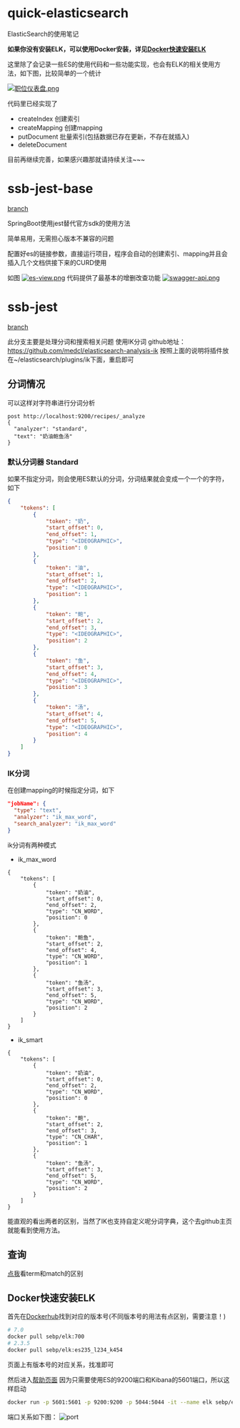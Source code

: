
# quick-elasticsearch
ElasticSearch的使用笔记

**如果你没有安装ELK，可以使用Docker安装，详见[Docker快速安装ELK](#Docker快速安装ELK)**

这里除了会记录一些ES的使用代码和一些功能实现，也会有ELK的相关使用方法，如下图，比较简单的一个统计

 
[![职位仪表盘.png](https://i.loli.net/2018/04/03/5ac333ab0021a.png)](https://i.loli.net/2018/04/03/5ac333ab0021a.png)

代码里已经实现了

- createIndex 创建索引
- createMapping 创建mapping
- putDocument 批量索引(包括数据已存在更新，不存在就插入)
- deleteDocument

目前再继续完善，如果感兴趣那就请持续关注~~~

# ssb-jest-base

[branch](https://github.com/vector4wang/elasticsearch-quick/tree/sb-jest-base)

SpringBoot使用jest替代官方sdk的使用方法

简单易用，无需担心版本不兼容的问题

配置好es的链接参数，直接运行项目，程序会自动的创建索引、mapping并且会插入几个文档供接下来的CURD使用

如图
[![es-view.png](https://i.loli.net/2018/08/04/5b65658ea06d5.png)](https://i.loli.net/2018/08/04/5b65658ea06d5.png)
代码提供了最基本的增删改查功能
[![swagger-api.png](https://i.loli.net/2018/08/04/5b65658ea31e2.png)](https://i.loli.net/2018/08/04/5b65658ea31e2.png)

# ssb-jest

[branch](https://github.com/vector4wang/elasticsearch-quick/tree/sb-jest-analysis)

此分支主要是处理分词和搜索相关问题
使用IK分词 github地址：https://github.com/medcl/elasticsearch-analysis-ik
按照上面的说明将插件放在~/elasticsearch/plugins/ik下面，重启即可


## 分词情况

可以这样对字符串进行分词分析
```
post http://localhost:9200/recipes/_analyze
{
  "analyzer": "standard", 
  "text": "奶油鲍鱼汤"
}

```
### 默认分词器 Standard
如果不指定分词，则会使用ES默认的分词，分词结果就会变成一个一个的字符，如下
```json
{
    "tokens": [
        {
            "token": "奶",
            "start_offset": 0,
            "end_offset": 1,
            "type": "<IDEOGRAPHIC>",
            "position": 0
        },
        {
            "token": "油",
            "start_offset": 1,
            "end_offset": 2,
            "type": "<IDEOGRAPHIC>",
            "position": 1
        },
        {
            "token": "鲍",
            "start_offset": 2,
            "end_offset": 3,
            "type": "<IDEOGRAPHIC>",
            "position": 2
        },
        {
            "token": "鱼",
            "start_offset": 3,
            "end_offset": 4,
            "type": "<IDEOGRAPHIC>",
            "position": 3
        },
        {
            "token": "汤",
            "start_offset": 4,
            "end_offset": 5,
            "type": "<IDEOGRAPHIC>",
            "position": 4
        }
    ]
}
```

### IK分词
在创建mapping的时候指定分词，如下
```json
"jobName": {
  "type": "text",
  "analyzer": "ik_max_word",
  "search_analyzer": "ik_max_word"
}
```
ik分词有两种模式
- ik_max_word
```
{
    "tokens": [
        {
            "token": "奶油",
            "start_offset": 0,
            "end_offset": 2,
            "type": "CN_WORD",
            "position": 0
        },
        {
            "token": "鲍鱼",
            "start_offset": 2,
            "end_offset": 4,
            "type": "CN_WORD",
            "position": 1
        },
        {
            "token": "鱼汤",
            "start_offset": 3,
            "end_offset": 5,
            "type": "CN_WORD",
            "position": 2
        }
    ]
}
```
- ik_smart
```
{
    "tokens": [
        {
            "token": "奶油",
            "start_offset": 0,
            "end_offset": 2,
            "type": "CN_WORD",
            "position": 0
        },
        {
            "token": "鲍",
            "start_offset": 2,
            "end_offset": 3,
            "type": "CN_CHAR",
            "position": 1
        },
        {
            "token": "鱼汤",
            "start_offset": 3,
            "end_offset": 5,
            "type": "CN_WORD",
            "position": 2
        }
    ]
}
```
能直观的看出两者的区别，当然了IK也支持自定义呢分词字典，这个去github主页就能看到使用方法。

## 查询

[点我](http://www.cnblogs.com/yjf512/p/4897294.html)看term和match的区别

## Docker快速安装ELK

首先在[Dockerhub](https://hub.docker.com/r/sebp/elk)找到对应的版本号(不同版本号的用法有点区别，需要注意！)


```bash
# 7.0
docker pull sebp/elk:700
# 2.3.5
docker pull sebp/elk:es235_l234_k454

```
页面上有版本号的对应关系，找准即可

然后进入[帮助页面](https://elk-docker.readthedocs.io/) 因为只需要使用ES的9200端口和Kibana的5601端口，所以这样启动
```bash
docker run -p 5601:5601 -p 9200:9200 -p 5044:5044 -it --name elk sebp/elk
```
端口关系如下图：
![port](http://cdn.wangxc.club/Og5eps4.png)
